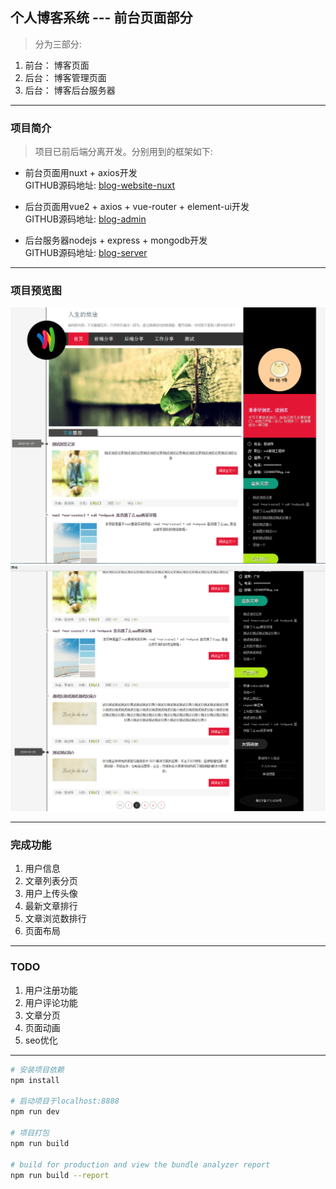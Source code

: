 ## 个人博客系统 --- 前台页面部分

> 分为三部分: 

1. 前台： 博客页面
2. 后台： 博客管理页面
3. 后台： 博客后台服务器

****

### 项目简介

> 项目已前后端分离开发。分别用到的框架如下:
* 前台页面用nuxt + axios开发  
GITHUB源码地址:  [blog-website-nuxt](https://github.com/oxgos/blog-website-nuxt)

* 后台页面用vue2 + axios + vue-router + element-ui开发  
GITHUB源码地址:  [blog-admin](https://github.com/oxgos/blog-server-web)

* 后台服务器nodejs + express + mongodb开发  
GITHUB源码地址:  [blog-server](https://github.com/oxgos/blog-server)

****

### 项目预览图

![前台界面](screenshot/11.png)
![前台文章列表](screenshot/22.png)

****

### 完成功能
1. 用户信息
2. 文章列表分页
3. 用户上传头像
4. 最新文章排行
5. 文章浏览数排行
6. 页面布局

****

### TODO
1. 用户注册功能
2. 用户评论功能
3. 文章分页
4. 页面动画
5. seo优化

****

``` bash
# 安装项目依赖
npm install

# 启动项目于localhost:8888
npm run dev

# 项目打包
npm run build

# build for production and view the bundle analyzer report
npm run build --report
```
